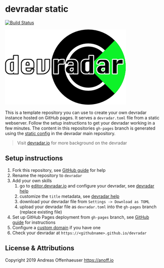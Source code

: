 # devradar static

[![Build Status](https://cloud.drone.io/api/badges/anoff/devradar/status.svg)](https://cloud.drone.io/anoff/devradar)

<img src="assets/logo-text.png">

This is a template repository you can use to create your own devradar instance hosted on GitHub pages.
It serves a `devradar.toml` file from a static webserver.
Follow the setup instructions to get your devradar working in a few minutes.
The content in this repositories `gh-pages` branch is generated using the [static config](https://github.com/anoff/devradar/tree/master/editor/.build/static) in the devradar main repository.

> Visit [devradar.io](https://devradar.io) for more background on the devradar

## Setup instructions

1. Fork this repository, see [GitHub guide](https://help.github.com/en/articles/fork-a-repo) for help
1. Rename the repository to `devradar`
1. Add your own skills
    1. go to [editor.devradar.io](//editor.devradar.io) and configure your devradar, see [devradar help](https://devradar.io/howto/#adding-skills)
    1. customize the `title` metadata, see [devradar help](https://devradar.io/howto/#changing-blips-and-devradar-metadata)
    1. download your devradar file from `Settings -> Download as TOML`
    1. upload your devradar file as `devradar.toml` into the `gh-pages` branch (replace existing file)
1. Set up GitHub Pages deployment from `gh-pages` branch, see [GitHub guide](https://help.github.com/en/articles/configuring-a-publishing-source-for-github-pages) for instructions
1. Configure a [custom domain](https://help.github.com/en/articles/quick-start-setting-up-a-custom-domain) if you have one
1. Check your devradar at `https://<githubname>.github.io/devradar`

## License & Attributions

Copyright 2019 Andreas Offenhaeuser <https://anoff.io>
